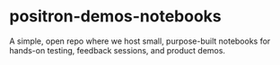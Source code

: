 # positron-demos-notebooks
A simple, open repo where we host small, purpose-built notebooks for hands-on testing, feedback sessions, and product demos.

